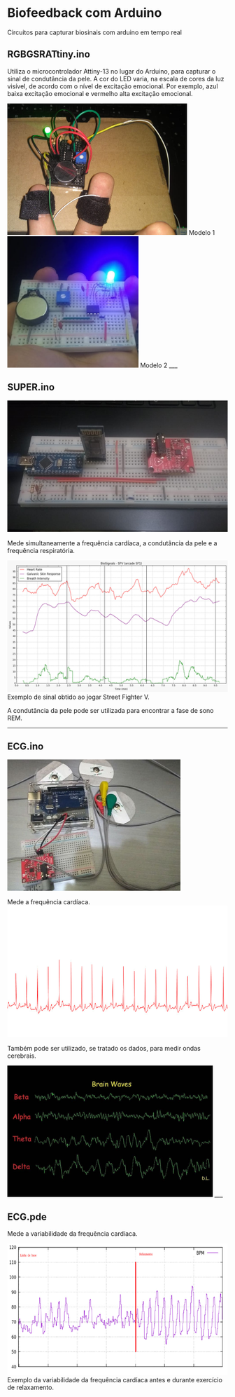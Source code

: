 # Biofeedback com Arduino

Circuitos para capturar biosinais com arduino em tempo real


## RGBGSRATtiny.ino

Utiliza o microcontrolador Attiny-13 no lugar do Arduino, para capturar o sinal de condutância da pele.
A cor do LED varia, na escala de cores da luz visível, de acordo com o nível de excitação emocional. Por exemplo, azul baixa excitação emocional e vermelho alta excitação emocional. 

<img src="https://raw.githubusercontent.com/limadlp/Biofeedback/main/img/stress01.png" height="300">
Modelo 1


<img src="https://raw.githubusercontent.com/limadlp/Biofeedback/main/img/stress02.png" height="300">
Modelo 2
___

## SUPER.ino

<img src="https://raw.githubusercontent.com/limadlp/Biofeedback/main/img/super.jpg" height="300">

Mede simultaneamente a frequência cardíaca, a condutância da pele e a frequência respiratória.


<img src="https://raw.githubusercontent.com/limadlp/Biofeedback/main/img/biosig01.jpg" height="300">
Exemplo de sinal obtido ao jogar Street Fighter V.

A condutância da pele pode ser utilizada para encontrar a fase de sono REM.
___

## ECG.ino

<img src="https://raw.githubusercontent.com/limadlp/Biofeedback/main/img/eeg01.png" height="300">

Mede a frequência cardíaca. 
<img src="https://raw.githubusercontent.com/limadlp/Biofeedback/main/img/card01.png" height="300">

Também pode ser utilizado, se tratado os dados, para medir ondas cerebrais.

<img src="https://raw.githubusercontent.com/limadlp/Biofeedback/main/img/eeg02.png" height="300">
___

## ECG.pde

Mede a variabilidade da frequência cardíaca.

<img src="https://raw.githubusercontent.com/limadlp/Biofeedback/main/img/card02.png" height="300">
Exemplo da variabilidade da frequência cardíaca antes e durante exercício de relaxamento.



